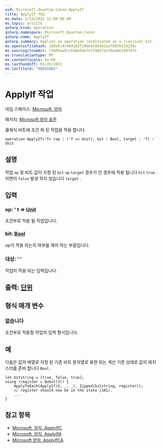 ```yaml
---
uid: Microsoft.Quantum.Canon.ApplyIf
title: ApplyIf 작업
ms.date: 1/23/2021 12:00:00 AM
ms.topic: article
qsharp.kind: operation
qsharp.namespace: Microsoft.Quantum.Canon
qsharp.name: ApplyIf
qsharp.summary: Applies an operation conditioned on a classical bit.
ms.openlocfilehash: 109a5c4748d183f199e420b4b1aef687613d220c
ms.sourcegitcommit: 71605ea9cc630e84e7ef29027e1f0ea06299747e
ms.translationtype: MT
ms.contentlocale: ko-KR
ms.lasthandoff: 01/26/2021
ms.locfileid: "98841882"
---
```

# <a name="applyif-operation"></a>ApplyIf 작업

네임 스페이스: [Microsoft. 양자](xref:Microsoft.Quantum.Canon)

패키지: [Microsoft 양자 표준](https://nuget.org/packages/Microsoft.Quantum.Standard)


클래식 비트에 조건 화 된 작업을 적용 합니다.

```qsharp
operation ApplyIf<'T> (op : ('T => Unit), bit : Bool, target : 'T) : Unit
```


## <a name="description"></a>설명

작업 `op` 및 비트 값이 지정 된 `bit` `op` `target` 경우가 인 경우에 적용 됩니다 `bit` `true` . 이면이 `false` 발생 하지 않습니다 `target` .

## <a name="input"></a>입력

### <a name="op--t--unit"></a>op: ' t => [Unit](xref:microsoft.quantum.lang-ref.unit) 

조건부로 적용 될 작업입니다.


### <a name="bit--bool"></a>bit: [Bool](xref:microsoft.quantum.lang-ref.bool)

op가 적용 되는지 여부를 제어 하는 부울입니다.


### <a name="target--t"></a>대상: ' '

작업이 적용 되는 입력입니다.



## <a name="output--unit"></a>출력: [단위](xref:microsoft.quantum.lang-ref.unit)



## <a name="type-parameters"></a>형식 매개 변수

### <a name="t"></a>없습니다

조건부로 적용할 작업의 입력 형식입니다.

## <a name="example"></a>예

다음은 값의 배열로 지정 된 기존 비트 문자열로 표현 되는 계산 기준 상태로 값의 레지스터를 준비 합니다 `Bool` .

```qsharp
let bitstring = [true, false, true];
using (register = Qubit(3)) {
    ApplyToEach(ApplyIf(X, _, _), Zipped(bitstring, register));
    // register should now be in the state |101⟩.
    ...
}
```

## <a name="see-also"></a>참고 항목

- [Microsoft. 양자. ApplyIfC](xref:Microsoft.Quantum.Canon.ApplyIfC)
- [Microsoft. 양자. ApplyIfA](xref:Microsoft.Quantum.Canon.ApplyIfA)
- [Microsoft 양자. ApplyIfCA](xref:Microsoft.Quantum.Canon.ApplyIfCA)